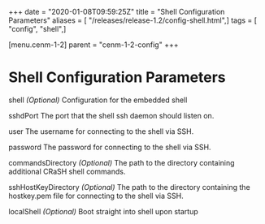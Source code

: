 +++
date = "2020-01-08T09:59:25Z"
title = "Shell Configuration Parameters"
aliases = [ "/releases/release-1.2/config-shell.html",]
tags = [ "config", "shell",]

[menu.cenm-1-2]
parent = "cenm-1-2-config"
+++


# Shell Configuration Parameters



shell
*(Optional)* Configuration for the embedded shell



sshdPort
The port that the shell ssh daemon should listen on.


user
The username for connecting to the shell via SSH.


password
The password for connecting to the shell via SSH.


commandsDirectory
*(Optional)* The path to the directory containing additional CRaSH shell commands.


sshHostKeyDirectory
*(Optional)* The path to the directory containing the hostkey.pem file for connecting to the shell via SSH.


localShell
*(Optional)* Boot straight into shell upon startup


